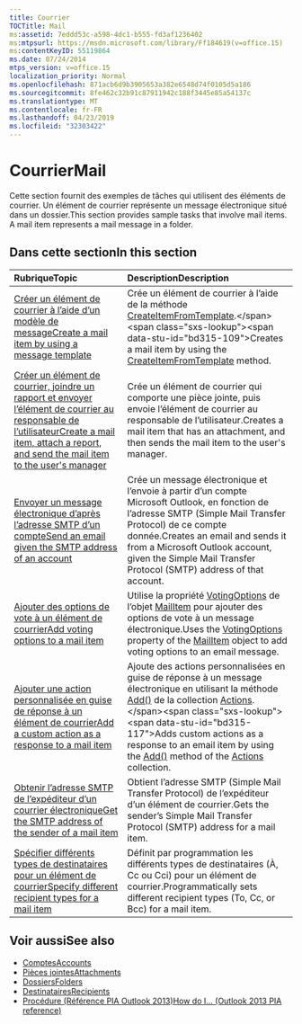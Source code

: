 ```yaml
---
title: Courrier
TOCTitle: Mail
ms:assetid: 7eddd53c-a598-4dc1-b555-fd3af1236402
ms:mtpsurl: https://msdn.microsoft.com/library/Ff184619(v=office.15)
ms:contentKeyID: 55119864
ms.date: 07/24/2014
mtps_version: v=office.15
localization_priority: Normal
ms.openlocfilehash: 871acb6d9b3905653a382e6548d74f0105d5a186
ms.sourcegitcommit: 8fe462c32b91c87911942c188f3445e85a54137c
ms.translationtype: MT
ms.contentlocale: fr-FR
ms.lasthandoff: 04/23/2019
ms.locfileid: "32303422"
---
```

# <a name="mail"></a><span data-ttu-id="bd315-102">Courrier</span><span class="sxs-lookup"><span data-stu-id="bd315-102">Mail</span></span>

<span data-ttu-id="bd315-p101">Cette section fournit des exemples de tâches qui utilisent des éléments de courrier. Un élément de courrier représente un message électronique situé dans un dossier.</span><span class="sxs-lookup"><span data-stu-id="bd315-p101">This section provides sample tasks that involve mail items. A mail item represents a mail message in a folder.</span></span>

## <a name="in-this-section"></a><span data-ttu-id="bd315-105">Dans cette section</span><span class="sxs-lookup"><span data-stu-id="bd315-105">In this section</span></span>

|<span data-ttu-id="bd315-106">Rubrique</span><span class="sxs-lookup"><span data-stu-id="bd315-106">Topic</span></span>|<span data-ttu-id="bd315-107">Description</span><span class="sxs-lookup"><span data-stu-id="bd315-107">Description</span></span>|
|:----|:----------|
|[<span data-ttu-id="bd315-108">Créer un élément de courrier à l’aide d’un modèle de message</span><span class="sxs-lookup"><span data-stu-id="bd315-108">Create a mail item by using a message template</span></span>](how-to-create-a-mail-item-by-using-a-message-template.md)  |<span data-ttu-id="bd315-109">Crée un élément de courrier à l’aide de la méthode [CreateItemFromTemplate](https://msdn.microsoft.com/library/bb611329\(v=office.15\)).</span><span class="sxs-lookup"><span data-stu-id="bd315-109">Creates a mail item by using the [CreateItemFromTemplate](https://msdn.microsoft.com/library/bb611329\(v=office.15\)) method.</span></span>|
|[<span data-ttu-id="bd315-110">Créer un élément de courrier, joindre un rapport et envoyer l’élément de courrier au responsable de l’utilisateur</span><span class="sxs-lookup"><span data-stu-id="bd315-110">Create a mail item, attach a report, and send the mail item to the user's manager</span></span>](how-to-create-a-mail-item-attach-a-report-and-send-the-mail-item-to-the-user-s-manager.md)  |<span data-ttu-id="bd315-111">Crée un élément de courrier qui comporte une pièce jointe, puis envoie l’élément de courrier au responsable de l’utilisateur.</span><span class="sxs-lookup"><span data-stu-id="bd315-111">Creates a mail item that has an attachment, and then sends the mail item to the user's manager.</span></span>|
|[<span data-ttu-id="bd315-112">Envoyer un message électronique d’après l’adresse SMTP d’un compte</span><span class="sxs-lookup"><span data-stu-id="bd315-112">Send an email given the SMTP address of an account</span></span>](how-to-send-an-e-mail-given-the-smtp-address-of-an-account.md) |<span data-ttu-id="bd315-113">Crée un message électronique et l’envoie à partir d’un compte Microsoft Outlook, en fonction de l’adresse SMTP (Simple Mail Transfer Protocol) de ce compte donnée.</span><span class="sxs-lookup"><span data-stu-id="bd315-113">Creates an email and sends it from a Microsoft Outlook account, given the Simple Mail Transfer Protocol (SMTP) address of that account.</span></span>|
|[<span data-ttu-id="bd315-114">Ajouter des options de vote à un élément de courrier</span><span class="sxs-lookup"><span data-stu-id="bd315-114">Add voting options to a mail item</span></span>](how-to-add-voting-options-to-a-mail-item.md) |<span data-ttu-id="bd315-115">Utilise la propriété [VotingOptions](https://msdn.microsoft.com/library/bb652695\(v=office.15\)) de l’objet [MailItem](https://msdn.microsoft.com/library/bb643865\(v=office.15\)) pour ajouter des options de vote à un message électronique.</span><span class="sxs-lookup"><span data-stu-id="bd315-115">Uses the [VotingOptions](https://msdn.microsoft.com/library/bb652695\(v=office.15\)) property of the [MailItem](https://msdn.microsoft.com/library/bb643865\(v=office.15\)) object to add voting options to an email message.</span></span>|
|[<span data-ttu-id="bd315-116">Ajouter une action personnalisée en guise de réponse à un élément de courrier</span><span class="sxs-lookup"><span data-stu-id="bd315-116">Add a custom action as a response to a mail item</span></span>](how-to-add-a-custom-action-as-a-response-to-a-mail-item.md)  |<span data-ttu-id="bd315-117">Ajoute des actions personnalisées en guise de réponse à un message électronique en utilisant la méthode [Add()](https://msdn.microsoft.com/library/bb612077\(v=office.15\)) de la collection [Actions](https://msdn.microsoft.com/library/bb611963\(v=office.15\)).</span><span class="sxs-lookup"><span data-stu-id="bd315-117">Adds custom actions as a response to an email item by using the [Add()](https://msdn.microsoft.com/library/bb612077\(v=office.15\)) method of the [Actions](https://msdn.microsoft.com/library/bb611963\(v=office.15\)) collection.</span></span>|
|[<span data-ttu-id="bd315-118">Obtenir l’adresse SMTP de l’expéditeur d’un courrier électronique</span><span class="sxs-lookup"><span data-stu-id="bd315-118">Get the SMTP address of the sender of a mail item</span></span>](how-to-get-the-smtp-address-of-the-sender-of-a-mail-item.md)  |<span data-ttu-id="bd315-119">Obtient l’adresse SMTP (Simple Mail Transfer Protocol) de l’expéditeur d’un élément de courrier.</span><span class="sxs-lookup"><span data-stu-id="bd315-119">Gets the sender’s Simple Mail Transfer Protocol (SMTP) address for a mail item.</span></span>|
|[<span data-ttu-id="bd315-120">Spécifier différents types de destinataires pour un élément de courrier</span><span class="sxs-lookup"><span data-stu-id="bd315-120">Specify different recipient types for a mail item</span></span>](how-to-specify-different-recipient-types-for-a-mail-item.md) |<span data-ttu-id="bd315-121">Définit par programmation les différents types de destinataires (À, Cc ou Cci) pour un élément de courrier.</span><span class="sxs-lookup"><span data-stu-id="bd315-121">Programmatically sets different recipient types (To, Cc, or Bcc) for a mail item.</span></span>|

## <a name="see-also"></a><span data-ttu-id="bd315-122">Voir aussi</span><span class="sxs-lookup"><span data-stu-id="bd315-122">See also</span></span>

- [<span data-ttu-id="bd315-123">Comptes</span><span class="sxs-lookup"><span data-stu-id="bd315-123">Accounts</span></span>](accounts.md)
- [<span data-ttu-id="bd315-124">Pièces jointes</span><span class="sxs-lookup"><span data-stu-id="bd315-124">Attachments</span></span>](attachments.md)
- [<span data-ttu-id="bd315-125">Dossiers</span><span class="sxs-lookup"><span data-stu-id="bd315-125">Folders</span></span>](folders.md)
- [<span data-ttu-id="bd315-126">Destinataires</span><span class="sxs-lookup"><span data-stu-id="bd315-126">Recipients</span></span>](recipients.md)
- [<span data-ttu-id="bd315-127">Procédure (Référence PIA Outlook 2013)</span><span class="sxs-lookup"><span data-stu-id="bd315-127">How do I... (Outlook 2013 PIA reference)</span></span>](how-do-i-outlook-2013-pia-reference.md)

